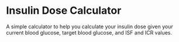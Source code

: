 # Insulin Dose Calculator

A simple calculator to help you calculate your insulin dose given your current blood glucose, target blood glucose, and ISF and ICR values.
